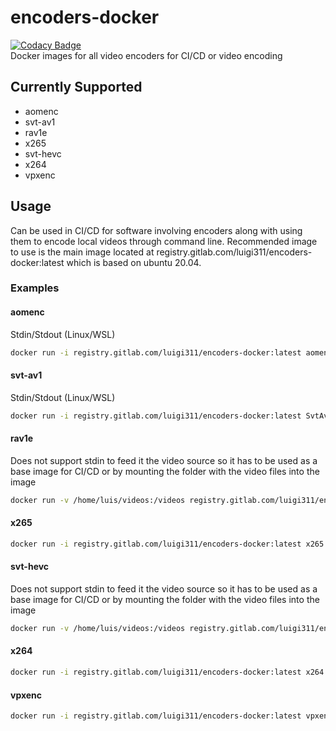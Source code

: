 # encoders-docker

[![Codacy Badge](https://app.codacy.com/project/badge/Grade/0e63ec6ab000468f8c304e691dcded99)](https://www.codacy.com/manual/luigi311/encoders-docker/dashboard?utm_source=gitlab.com&utm_medium=referral&utm_content=Luigi311/encoders-docker&utm_campaign=Badge_Grade)  
Docker images for all video encoders for CI/CD or video encoding

## Currently Supported

-   aomenc
-   svt-av1
-   rav1e
-   x265
-   svt-hevc
-   x264
-   vpxenc

## Usage

Can be used in CI/CD for software involving encoders along with using them to encode local videos through command line. Recommended image to use is the main image located at registry.gitlab.com/luigi311/encoders-docker:latest which is based on ubuntu 20.04.

### Examples

#### aomenc
Stdin/Stdout (Linux/WSL)
```bash
docker run -i registry.gitlab.com/luigi311/encoders-docker:latest aomenc --rt --cpu-used=9 --ivf /dev/stdin -o /dev/stdout < akiyo_cif.y4m > akiyo_cif.ivf
```

#### svt-av1
Stdin/Stdout (Linux/WSL)
```bash
docker run -i registry.gitlab.com/luigi311/encoders-docker:latest SvtAv1EncApp --preset 8 -i /dev/stdin -b /dev/stdout < akiyo_cif.y4m > akiyo_cif.ivf
```

#### rav1e

Does not support stdin to feed it the video source so it has to be used as a base image for CI/CD or by mounting the folder with the video files into the image

```bash
docker run -v /home/luis/videos:/videos registry.gitlab.com/luigi311/encoders-docker:latest rav1e /videos/akiyo_cif.y4m -o /videos/akiyo_cif.ivf
```

#### x265

```bash
docker run -i registry.gitlab.com/luigi311/encoders-docker:latest x265 --y4m --preset 0 /dev/stdin -o /dev/stdout < akiyo_cif.y4m > akiyo_cif.h265
```

#### svt-hevc

Does not support stdin to feed it the video source so it has to be used as a base image for CI/CD or by mounting the folder with the video files into the image

```bash
docker run -v /home/luis/videos:/videos registry.gitlab.com/luigi311/encoders-docker:latest SvtHevcEncApp -i /videos/akiyo_cif.y4m -b /videos/akiyo_cif.bin
```

#### x264

```bash
docker run -i registry.gitlab.com/luigi311/encoders-docker:latest x264 --demuxer y4m --muxer mkv --preset 0 /dev/stdin -o /dev/stdout < akiyo_cif.y4m > akiyo_cif.mkv
```

#### vpxenc

```bash
docker run -i registry.gitlab.com/luigi311/encoders-docker:latest vpxenc --codec=vp9 --ivf --cpu-used=0 --passes=1 /dev/stdin -o /dev/stdout < akiyo_cif.y4m > akiyo_cif.ivf
```
